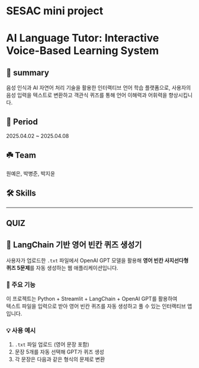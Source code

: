 # SESAC mini project
# AI Language Tutor: Interactive Voice-Based Learning System

## 🧷 summary
음성 인식과 AI 자연어 처리 기술을 활용한 인터랙티브 언어 학습 플랫폼으로, 사용자의 음성 입력을 텍스트로 변환하고 객관식 퀴즈를 통해 언어 이해력과 어휘력을 향상시킵니다.

## 📅 Period
2025.04.02 ~ 2025.04.08

## ☘️ Team
원예은, 박병준, 박지윤

## 🛠️ Skills

---
## QUIZ
## 📘 LangChain 기반 영어 빈칸 퀴즈 생성기

사용자가 업로드한 `.txt` 파일에서
OpenAI GPT 모델을 활용해 **영어 빈칸 사지선다형 퀴즈 5문제**를 자동 생성하는 웹 애플리케이션입니다.

### 🧠 주요 기능

이 프로젝트는 Python + Streamlit + LangChain + OpenAI GPT를 활용하여  
텍스트 파일을 입력으로 받아 영어 빈칸 퀴즈를 자동 생성하고 풀 수 있는 인터랙티브 앱입니다.

### 💡 사용 예시

1. `.txt` 파일 업로드 (영어 문장 포함)
2. 문장 5개를 자동 선택해 GPT가 퀴즈 생성
3. 각 문장은 다음과 같은 형식의 문제로 변환
